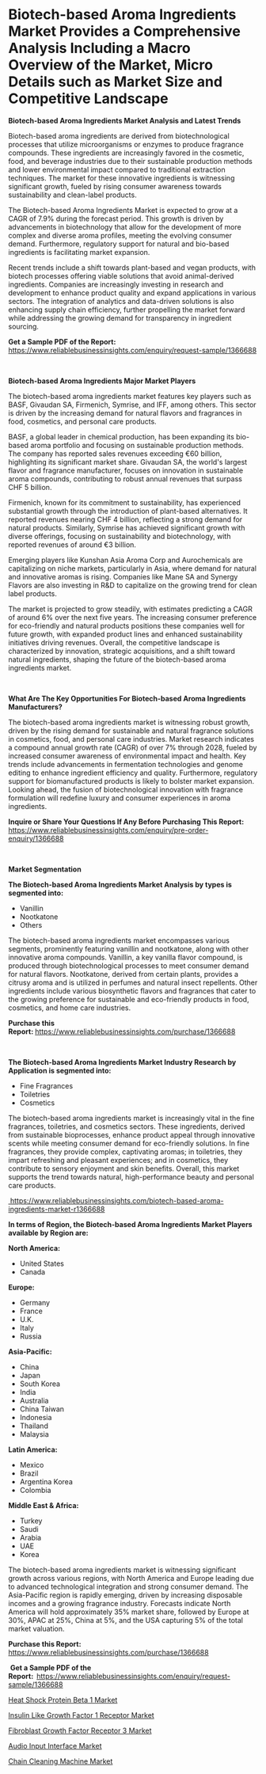 <p><h1>Biotech-based Aroma Ingredients Market Provides a Comprehensive Analysis Including a Macro Overview of the Market, Micro Details such as Market Size and Competitive Landscape</h1></p><p><strong>Biotech-based Aroma Ingredients Market Analysis and Latest Trends</strong></p>
<p><p>Biotech-based aroma ingredients are derived from biotechnological processes that utilize microorganisms or enzymes to produce fragrance compounds. These ingredients are increasingly favored in the cosmetic, food, and beverage industries due to their sustainable production methods and lower environmental impact compared to traditional extraction techniques. The market for these innovative ingredients is witnessing significant growth, fueled by rising consumer awareness towards sustainability and clean-label products.</p><p>The Biotech-based Aroma Ingredients Market is expected to grow at a CAGR of 7.9% during the forecast period. This growth is driven by advancements in biotechnology that allow for the development of more complex and diverse aroma profiles, meeting the evolving consumer demand. Furthermore, regulatory support for natural and bio-based ingredients is facilitating market expansion. </p><p>Recent trends include a shift towards plant-based and vegan products, with biotech processes offering viable solutions that avoid animal-derived ingredients. Companies are increasingly investing in research and development to enhance product quality and expand applications in various sectors. The integration of analytics and data-driven solutions is also enhancing supply chain efficiency, further propelling the market forward while addressing the growing demand for transparency in ingredient sourcing.</p></p>
<p><strong>Get a Sample PDF of the Report:&nbsp;</strong> <a href="https://www.reliablebusinessinsights.com/enquiry/request-sample/1366688?utm_campaign=97&utm_medium=2&utm_source=Github&utm_content=ia&utm_term=06122024&utm_id=biotech-based-aroma-ingredients">https://www.reliablebusinessinsights.com/enquiry/request-sample/1366688</a></p>
<p>&nbsp;</p>
<p><strong>Biotech-based Aroma Ingredients Major Market Players</strong></p>
<p><p>The biotech-based aroma ingredients market features key players such as BASF, Givaudan SA, Firmenich, Symrise, and IFF, among others. This sector is driven by the increasing demand for natural flavors and fragrances in food, cosmetics, and personal care products.</p><p>BASF, a global leader in chemical production, has been expanding its bio-based aroma portfolio and focusing on sustainable production methods. The company has reported sales revenues exceeding €60 billion, highlighting its significant market share. Givaudan SA, the world's largest flavor and fragrance manufacturer, focuses on innovation in sustainable aroma compounds, contributing to robust annual revenues that surpass CHF 5 billion.</p><p>Firmenich, known for its commitment to sustainability, has experienced substantial growth through the introduction of plant-based alternatives. It reported revenues nearing CHF 4 billion, reflecting a strong demand for natural products. Similarly, Symrise has achieved significant growth with diverse offerings, focusing on sustainability and biotechnology, with reported revenues of around €3 billion.</p><p>Emerging players like Kunshan Asia Aroma Corp and Aurochemicals are capitalizing on niche markets, particularly in Asia, where demand for natural and innovative aromas is rising. Companies like Mane SA and Synergy Flavors are also investing in R&D to capitalize on the growing trend for clean label products.</p><p>The market is projected to grow steadily, with estimates predicting a CAGR of around 6% over the next five years. The increasing consumer preference for eco-friendly and natural products positions these companies well for future growth, with expanded product lines and enhanced sustainability initiatives driving revenues. Overall, the competitive landscape is characterized by innovation, strategic acquisitions, and a shift toward natural ingredients, shaping the future of the biotech-based aroma ingredients market.</p></p>
<p>&nbsp;</p>
<p><strong>What Are The Key Opportunities For Biotech-based Aroma Ingredients Manufacturers?</strong></p>
<p><p>The biotech-based aroma ingredients market is witnessing robust growth, driven by the rising demand for sustainable and natural fragrance solutions in cosmetics, food, and personal care industries. Market research indicates a compound annual growth rate (CAGR) of over 7% through 2028, fueled by increased consumer awareness of environmental impact and health. Key trends include advancements in fermentation technologies and genome editing to enhance ingredient efficiency and quality. Furthermore, regulatory support for biomanufactured products is likely to bolster market expansion. Looking ahead, the fusion of biotechnological innovation with fragrance formulation will redefine luxury and consumer experiences in aroma ingredients.</p></p>
<p><strong>Inquire or Share Your Questions If Any Before Purchasing This Report:</strong> <a href="https://www.reliablebusinessinsights.com/enquiry/pre-order-enquiry/1366688?utm_campaign=97&utm_medium=2&utm_source=Github&utm_content=ia&utm_term=06122024&utm_id=biotech-based-aroma-ingredients">https://www.reliablebusinessinsights.com/enquiry/pre-order-enquiry/1366688</a></p>
<p>&nbsp;</p>
<p><strong>Market Segmentation</strong></p>
<p><strong>The Biotech-based Aroma Ingredients Market Analysis by types is segmented into:</strong></p>
<p><ul><li>Vanillin</li><li>Nootkatone</li><li>Others</li></ul></p>
<p><p>The biotech-based aroma ingredients market encompasses various segments, prominently featuring vanillin and nootkatone, along with other innovative aroma compounds. Vanillin, a key vanilla flavor compound, is produced through biotechnological processes to meet consumer demand for natural flavors. Nootkatone, derived from certain plants, provides a citrusy aroma and is utilized in perfumes and natural insect repellents. Other ingredients include various biosynthetic flavors and fragrances that cater to the growing preference for sustainable and eco-friendly products in food, cosmetics, and home care industries.</p></p>
<p><strong>Purchase this Report:&nbsp;</strong><a href="https://www.reliablebusinessinsights.com/purchase/1366688?utm_campaign=97&utm_medium=2&utm_source=Github&utm_content=ia&utm_term=06122024&utm_id=biotech-based-aroma-ingredients">https://www.reliablebusinessinsights.com/purchase/1366688</a></p>
<p>&nbsp;</p>
<p><strong>The Biotech-based Aroma Ingredients Market Industry Research by Application is segmented into:</strong></p>
<p><ul><li>Fine Fragrances</li><li>Toiletries</li><li>Cosmetics</li></ul></p>
<p><p>The biotech-based aroma ingredients market is increasingly vital in the fine fragrances, toiletries, and cosmetics sectors. These ingredients, derived from sustainable bioprocesses, enhance product appeal through innovative scents while meeting consumer demand for eco-friendly solutions. In fine fragrances, they provide complex, captivating aromas; in toiletries, they impart refreshing and pleasant experiences; and in cosmetics, they contribute to sensory enjoyment and skin benefits. Overall, this market supports the trend towards natural, high-performance beauty and personal care products.</p></p>
<p><a href="https://www.reliablebusinessinsights.com/biotech-based-aroma-ingredients-market-r1366688?utm_campaign=97&utm_medium=2&utm_source=Github&utm_content=ia&utm_term=06122024&utm_id=biotech-based-aroma-ingredients">&nbsp;https://www.reliablebusinessinsights.com/biotech-based-aroma-ingredients-market-r1366688</a></p>
<p><strong>In terms of Region, the Biotech-based Aroma Ingredients Market Players available by Region are:</strong></p>
<p>
    <p> <strong> North America: </strong>
        <ul>
            <li>United States</li>
            <li>Canada</li>
        </ul>
        </p> 
    <p> <strong> Europe: </strong>
        <ul>
            <li>Germany</li>
            <li>France</li>
            <li>U.K.</li>
            <li>Italy</li>
            <li>Russia</li>
        </ul>
        </p> 
    <p> <strong> Asia-Pacific: </strong>
        <ul>
            <li>China</li>
            <li>Japan</li>
            <li>South Korea</li>
            <li>India</li>
            <li>Australia</li>
            <li>China Taiwan</li>
            <li>Indonesia</li>
            <li>Thailand</li>
            <li>Malaysia</li>
        </ul>
        </p> 
    <p> <strong> Latin America: </strong>
        <ul>
            <li>Mexico</li>
            <li>Brazil</li>
            <li>Argentina Korea</li>
            <li>Colombia</li>
        </ul>
        </p> 
    <p> <strong> Middle East & Africa: </strong>
        <ul>
            <li>Turkey</li>
            <li>Saudi</li>
            <li>Arabia</li>
            <li>UAE</li>
            <li>Korea</li>
        </ul>
    </p>
    </p>
<p><p>The biotech-based aroma ingredients market is witnessing significant growth across various regions, with North America and Europe leading due to advanced technological integration and strong consumer demand. The Asia-Pacific region is rapidly emerging, driven by increasing disposable incomes and a growing fragrance industry. Forecasts indicate North America will hold approximately 35% market share, followed by Europe at 30%, APAC at 25%, China at 5%, and the USA capturing 5% of the total market valuation.</p></p>
<p><strong>Purchase this Report: </strong><a href="https://www.reliablebusinessinsights.com/purchase/1366688?utm_campaign=97&utm_medium=2&utm_source=Github&utm_content=ia&utm_term=06122024&utm_id=biotech-based-aroma-ingredients">https://www.reliablebusinessinsights.com/purchase/1366688</a></p>
<p>&nbsp;<strong>Get a Sample PDF of the Report:&nbsp;&nbsp;</strong><a href="https://www.reliablebusinessinsights.com/enquiry/request-sample/1366688?utm_campaign=97&utm_medium=2&utm_source=Github&utm_content=ia&utm_term=06122024&utm_id=biotech-based-aroma-ingredients">https://www.reliablebusinessinsights.com/enquiry/request-sample/1366688</a></p>
<p><strong></strong></p>
<p><p><a href="https://www.linkedin.com/pulse/size-dynamics-expected-growth-heat-shock-protein-beta-mgbsf?utm_campaign=97&utm_medium=2&utm_source=Github&utm_content=ia&utm_term=06122024&utm_id=biotech-based-aroma-ingredients">Heat Shock Protein Beta 1 Market</a></p><p><a href="https://www.linkedin.com/pulse/98-growth-expected-insulin-like-factor-1-receptor-market-between-tvrhf?utm_campaign=97&utm_medium=2&utm_source=Github&utm_content=ia&utm_term=06122024&utm_id=biotech-based-aroma-ingredients">Insulin Like Growth Factor 1 Receptor Market</a></p><p><a href="https://www.linkedin.com/pulse/challenges-opportunities-fibroblast-growth-factor-receptor-logaf?utm_campaign=97&utm_medium=2&utm_source=Github&utm_content=ia&utm_term=06122024&utm_id=biotech-based-aroma-ingredients">Fibroblast Growth Factor Receptor 3 Market</a></p><p><a href="https://issuu.com/reportprime-2/docs/audio-input-interface-market-size-2030.pptx?utm_campaign=97&utm_medium=2&utm_source=Github&utm_content=ia&utm_term=06122024&utm_id=biotech-based-aroma-ingredients">Audio Input Interface Market</a></p><p><a href="https://issuu.com/reportprime-2/docs/chain-cleaning-machine-market-size-2030.pptx?utm_campaign=97&utm_medium=2&utm_source=Github&utm_content=ia&utm_term=06122024&utm_id=biotech-based-aroma-ingredients">Chain Cleaning Machine Market</a></p></p>